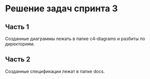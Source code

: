 # Решение задач спринта 3

## Часть 1

Созданные диаграммы лежать в папке c4-diagrams и разбиты по директориям.

## Часть 2

Созданные спецификации лежат в папке docs.